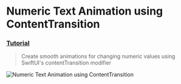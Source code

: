 # Numeric Text Animation using ContentTransition
 ### [Tutorial](https://designcode.io/swiftui-handbook-numeric-text-animation-using-contenttransition)
> Create smooth animations for changing numeric values using SwiftUI's contentTransition modifier

![Numeric Text Animation using ContentTransition](https://github.com/user-attachments/assets/4428e5a7-67f2-401d-b7b2-da58bcdc7957)
